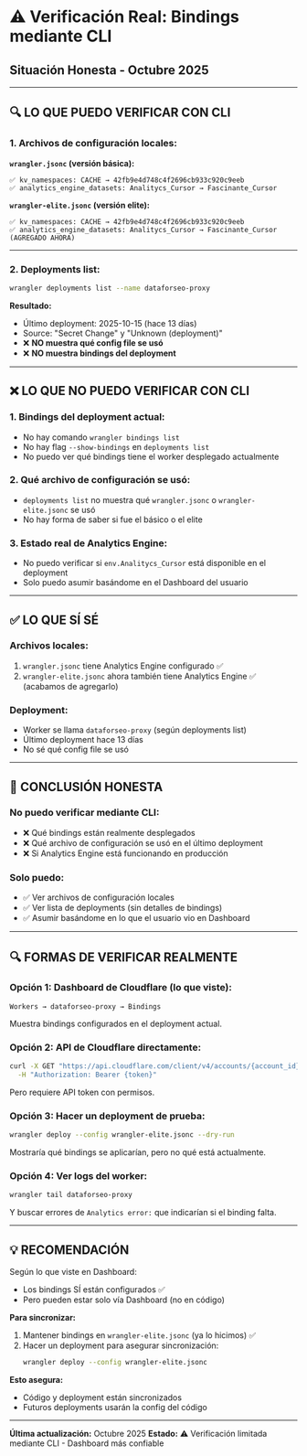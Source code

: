 # ⚠️ Verificación Real: Bindings mediante CLI
## Situación Honesta - Octubre 2025

---

## 🔍 **LO QUE PUEDO VERIFICAR CON CLI**

### **1. Archivos de configuración locales:**

**`wrangler.jsonc` (versión básica):**
```jsonc
✅ kv_namespaces: CACHE → 42fb9e4d748c4f2696cb933c920c9eeb
✅ analytics_engine_datasets: Analitycs_Cursor → Fascinante_Cursor
```

**`wrangler-elite.jsonc` (versión elite):**
```jsonc
✅ kv_namespaces: CACHE → 42fb9e4d748c4f2696cb933c920c9eeb
✅ analytics_engine_datasets: Analitycs_Cursor → Fascinante_Cursor (AGREGADO AHORA)
```

---

### **2. Deployments list:**

```bash
wrangler deployments list --name dataforseo-proxy
```

**Resultado:**
- Último deployment: 2025-10-15 (hace 13 días)
- Source: "Secret Change" y "Unknown (deployment)"
- ❌ **NO muestra qué config file se usó**
- ❌ **NO muestra bindings del deployment**

---

## ❌ **LO QUE NO PUEDO VERIFICAR CON CLI**

### **1. Bindings del deployment actual:**
- No hay comando `wrangler bindings list`
- No hay flag `--show-bindings` en `deployments list`
- No puedo ver qué bindings tiene el worker desplegado actualmente

### **2. Qué archivo de configuración se usó:**
- `deployments list` no muestra qué `wrangler.jsonc` o `wrangler-elite.jsonc` se usó
- No hay forma de saber si fue el básico o el elite

### **3. Estado real de Analytics Engine:**
- No puedo verificar si `env.Analitycs_Cursor` está disponible en el deployment
- Solo puedo asumir basándome en el Dashboard del usuario

---

## ✅ **LO QUE SÍ SÉ**

### **Archivos locales:**
1. `wrangler.jsonc` tiene Analytics Engine configurado ✅
2. `wrangler-elite.jsonc` ahora también tiene Analytics Engine ✅ (acabamos de agregarlo)

### **Deployment:**
- Worker se llama `dataforseo-proxy` (según deployments list)
- Último deployment hace 13 días
- No sé qué config file se usó

---

## 🎯 **CONCLUSIÓN HONESTA**

### **No puedo verificar mediante CLI:**
- ❌ Qué bindings están realmente desplegados
- ❌ Qué archivo de configuración se usó en el último deployment
- ❌ Si Analytics Engine está funcionando en producción

### **Solo puedo:**
- ✅ Ver archivos de configuración locales
- ✅ Ver lista de deployments (sin detalles de bindings)
- ✅ Asumir basándome en lo que el usuario vio en Dashboard

---

## 🔍 **FORMAS DE VERIFICAR REALMENTE**

### **Opción 1: Dashboard de Cloudflare (lo que viste):**
```
Workers → dataforseo-proxy → Bindings
```
Muestra bindings configurados en el deployment actual.

### **Opción 2: API de Cloudflare directamente:**
```bash
curl -X GET "https://api.cloudflare.com/client/v4/accounts/{account_id}/workers/scripts/dataforseo-proxy/bindings" \
  -H "Authorization: Bearer {token}"
```
Pero requiere API token con permisos.

### **Opción 3: Hacer un deployment de prueba:**
```bash
wrangler deploy --config wrangler-elite.jsonc --dry-run
```
Mostraría qué bindings se aplicarían, pero no qué está actualmente.

### **Opción 4: Ver logs del worker:**
```bash
wrangler tail dataforseo-proxy
```
Y buscar errores de `Analytics error:` que indicarían si el binding falta.

---

## 💡 **RECOMENDACIÓN**

Según lo que viste en Dashboard:
- Los bindings SÍ están configurados ✅
- Pero pueden estar solo vía Dashboard (no en código)

**Para sincronizar:**
1. Mantener bindings en `wrangler-elite.jsonc` (ya lo hicimos) ✅
2. Hacer un deployment para asegurar sincronización:
   ```bash
   wrangler deploy --config wrangler-elite.jsonc
   ```

**Esto asegura:**
- Código y deployment están sincronizados
- Futuros deployments usarán la config del código

---

**Última actualización:** Octubre 2025
**Estado:** ⚠️ Verificación limitada mediante CLI - Dashboard más confiable
